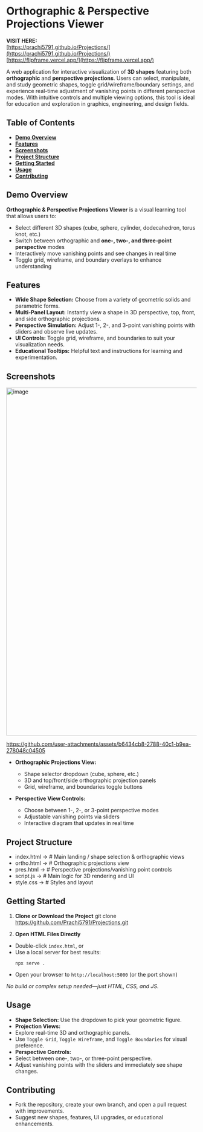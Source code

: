 # **Orthographic & Perspective Projections Viewer**

**VISIT HERE:**  
[https://prachi5791.github.io/Projections/](https://prachi5791.github.io/Projections/)  
[https://flipframe.vercel.app/](https://flipframe.vercel.app/)

A web application for interactive visualization of **3D shapes** featuring both **orthographic** and **perspective projections**. Users can select, manipulate, and study geometric shapes, toggle grid/wireframe/boundary settings, and experience real-time adjustment of vanishing points in different perspective modes. With intuitive controls and multiple viewing options, this tool is ideal for education and exploration in graphics, engineering, and design fields.


## **Table of Contents**

- [**Demo Overview**](#demo-overview)
- [**Features**](#features)
- [**Screenshots**](#screenshots)
- [**Project Structure**](#project-structure)
- [**Getting Started**](#getting-started)
- [**Usage**](#usage)
- [**Contributing**](#contributing)

## **Demo Overview**
**Orthographic & Perspective Projections Viewer** is a visual learning tool that allows users to:

- Select different 3D shapes (cube, sphere, cylinder, dodecahedron, torus knot, etc.)
- Switch between orthographic and **one-, two-, and three-point perspective** modes
- Interactively move vanishing points and see changes in real time
- Toggle grid, wireframe, and boundary overlays to enhance understanding

## **Features**
- **Wide Shape Selection:** Choose from a variety of geometric solids and parametric forms.
- **Multi-Panel Layout:** Instantly view a shape in 3D perspective, top, front, and side orthographic projections.
- **Perspective Simulation:** Adjust 1-, 2-, and 3-point vanishing points with sliders and observe live updates.
- **UI Controls:** Toggle grid, wireframe, and boundaries to suit your visualization needs.
- **Educational Tooltips:** Helpful text and instructions for learning and experimentation.

## **Screenshots**
<img width="1917" height="921" alt="image" src="https://github.com/user-attachments/assets/7c2895f6-2676-4123-bd1b-d03091a43b39" />

https://github.com/user-attachments/assets/b6434cb8-2788-40c1-b9ea-278048c04505

- **Orthographic Projections View:**  
  - Shape selector dropdown (cube, sphere, etc.)
  - 3D and top/front/side orthographic projection panels
  - Grid, wireframe, and boundaries toggle buttons

- **Perspective View Controls:**  
  - Choose between 1-, 2-, or 3-point perspective modes
  - Adjustable vanishing points via sliders
  - Interactive diagram that updates in real time

## **Project Structure**
  - index.html ->   # Main landing / shape selection & orthographic views
  - ortho.html ->   # Orthographic projections view
  - pres.html  ->   # Perspective projections/vanishing point controls
  - script.js  ->   # Main logic for 3D rendering and UI
  - style.css  ->   # Styles and layout

## **Getting Started**
1. **Clone or Download the Project**
   git clone https://github.com/Prachi5791/Projections.git

2. **Open HTML Files Directly**
- Double-click `index.html`, or  
- Use a local server for best results:
  ```
  npx serve .
  ```
- Open your browser to `http://localhost:5000` (or the port shown)

*No build or complex setup needed—just HTML, CSS, and JS.*

## **Usage**
- **Shape Selection:** Use the dropdown to pick your geometric figure.
- **Projection Views:**  
- Explore real-time 3D and orthographic panels.
- Use `Toggle Grid`, `Toggle Wireframe`, and `Toggle Boundaries` for visual preference.
- **Perspective Controls:**  
- Select between one-, two-, or three-point perspective.
- Adjust vanishing points with the sliders and immediately see shape changes.

## **Contributing**
- Fork the repository, create your own branch, and open a pull request with improvements.
- Suggest new shapes, features, UI upgrades, or educational enhancements.
